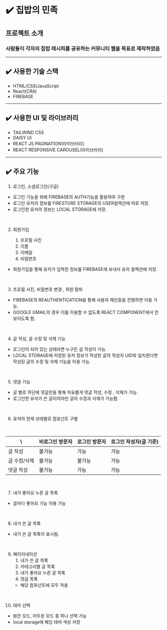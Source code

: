 # ✔️ 집밥의 민족

## 프로젝트 소개 <br>
### 사람들이 각자의 집밥 레시피를 공유하는 커뮤니티 웹을 목표로 제작하였음

---
## ✔️ 사용한 기술 스택
- HTML/CSS/JavaScript
- React(CRA)
- FIREBASE

---
## ✔️ 사용한 UI 및 라이브러리
- TAILWIND CSS
- DAISY UI
- REACT JS PAGINATION(라이브러리)
- REACT RESPONSIVE CAROUSEL(라이브러리)
---

## ✔️ 주요 기능
1. 로그인, 소셜로그인(구글)
- 로그인 기능을 위해 FIREBASE의 AUTH기능을 활용하여 구현
- 로그인 유저의 정보를 FIRESTORE STORAGE의 USER컬렉션에 따로 저장.
- 로그인한 유저의 정보는 LOCAL STORAGE에 저장.

<br>

2. 회원가입

    1. 프로필 사진
    1. 이름
    1. 이메일
    1. 비밀번호
- 회원가입을 통해 유저가 입력한 정보를 FIREBASE에 보내서 유저 컬렉션에 저장.

<br>

3. 프로필 사진, 비밀번호 변경 , 회원 탈퇴
- FIREBASE의 REAUTHENTICATION을 통해 사용자 재인증을 진행하면 이용 가능.
- GOOGLE GMAIL의 경우 이를 이용할 수 없도록 REACT COMPONENT에서 안 보이도록 함.

<br>

4. 글 작성, 글 수정 및 삭제 기능
- 로그인이 되어 있는 상태라면 누구든 글 작성이 가능.
- LOCAL STORAGE에 저장된 유저 정보가 작성된 글의 작성자 UID와 일치한다면<br>
  작성된 글의 수정 및 삭제 기능을 이용 가능.

<br>

5. 댓글 기능
- 글 별로 하단에 댓글란을 통해 자유롭게 댓글 작성, 수정 , 삭제가 가능.
- 로그인한 유저가 쓴 글이어야만 글의 수정과 삭제가 가능함.

<br>

6. 유저의 현재 상태별로 컴포넌트 구별

<br>

\            | 비로그인 방문자 | 로그인 방문자 | 로그인 작성자(글 기준)
------------ | ------------ | ------------- | -------------
글 작성      | 불가능         | 가능         | 가능
글 수정/삭제      | 불가능         | 불가능        | 가능
댓글 작성 | 불가능            | 가능          | 가능

<br>

7. 내가 좋아요 누른 글 목록
- 글마다 좋아요 기능 이용 가능

<br>

8. 내가 쓴 글 목록
- 내가 쓴 글 목록이 표시됨.

<br>

9. 페이지네이션
    1. 내가 쓴 글 목록
    1. 카테고리별 글 목록
    1. 내가 좋아요 누른 글 목록
    1. 댓글 목록
    - 해당 컴포넌트에 모두 적용

<br>

10. 테마 선택
- 밝은 모드, 어두운 모드 중 하나 선택 가능
- local storage에 해당 테마 색상 저장




